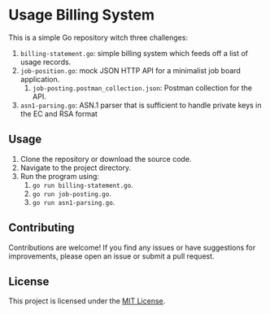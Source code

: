 # Usage Billing System

This is a simple Go repository witch three challenges:

1. `billing-statement.go`: simple billing system which feeds off a list of usage records.
2. `job-position.go`: mock JSON HTTP API for a minimalist job board application.
   1. `job-posting.postman_collection.json`: Postman collection for the API.
3. `asn1-parsing.go`: ASN.1 parser that is sufficient to handle private keys in the EC and RSA format

## Usage

1. Clone the repository or download the source code.
2. Navigate to the project directory.
3. Run the program using:
   1. `go run billing-statement.go`.
   2. `go run job-posting.go`.
   3. `go run asn1-parsing.go`.

## Contributing

Contributions are welcome! If you find any issues or have suggestions for improvements, please open an issue or submit a pull request.

## License

This project is licensed under the [MIT License](LICENSE).
